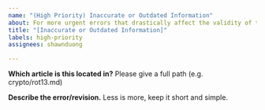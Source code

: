 ```yaml
---
name: "(High Priority) Inaccurate or Outdated Information"
about: For more urgent errors that drastically affect the validity of the content.
title: "[Inaccurate or Outdated Information]"
labels: high-priority
assignees: shawnduong

---
```


**Which article is this located in?**
Please give a full path (e.g. crypto/rot13.md)

**Describe the error/revision.**
Less is more, keep it short and simple.
